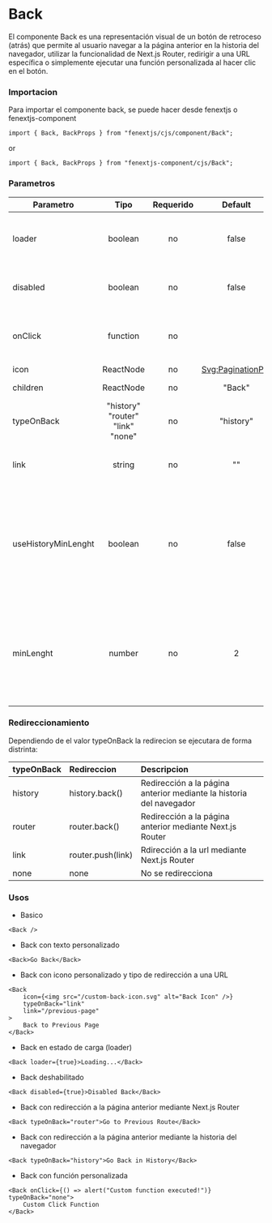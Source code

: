 # Back

El componente Back es una representación visual de un botón de retroceso (atrás) que permite al usuario navegar a la página anterior en la historia del navegador, utilizar la funcionalidad de Next.js Router, redirigir a una URL específica o simplemente ejecutar una función personalizada al hacer clic en el botón.

### Importacion

Para importar el componente back, se puede hacer desde fenextjs o fenextjs-component

```tsx copy
import { Back, BackProps } from "fenextjs/cjs/component/Back";
```

or

```tsx copy
import { Back, BackProps } from "fenextjs-component/cjs/Back";
```

### Parametros

| Parametro           |               Tipo               | Requerido |                 Default                  | Descripcion                                                                                                                                                                                                     |
| ------------------- | :------------------------------: | :-------: | :--------------------------------------: | :-------------------------------------------------------------------------------------------------------------------------------------------------------------------------------------------------------------- |
| loader              |             boolean              |    no     |                  false                   | Si el componente esta en estado loader, con un indicardor de spiner y deshabilitada su funcionalidad                                                                                                            |
| disabled            |             boolean              |    no     |                  false                   | Si el componente esta en estado disabled, por ende se deshabilita su funcionalidad                                                                                                                              |
| onClick             |             function             |    no     |                                          | Funcion que se ejecuta por onClick en el componente, (solo se ejecuta si loader y disabled son false)                                                                                                           |
| icon                |            ReactNode             |    no     | [Svg:PaginationPre](/svg/pagination-pre) | Icono del componente                                                                                                                                                                                            |
| children            |            ReactNode             |    no     |                  "Back"                  | Contenido del componente                                                                                                                                                                                        |
| typeOnBack          | "history" "router" "link" "none" |    no     |                "history"                 | Tipo de accion al ejecutar onClick en el componente                                                                                                                                                             |
| link                |              string              |    no     |                    ""                    | El link a donde redireccionar si el campo typeOnBack = "link"                                                                                                                                                   |
| useHistoryMinLenght |             boolean              |    no     |                  false                   | Si el componente esta en estado useHistoryMinLenght, se verificara el valor de "window.history.length" para que sea mayor al parametro "minLenght", si la condicion no se cumple, el componente no se renderisa |
| minLenght           |              number              |    no     |                    2                     | El valor de comparacion en caso de que "useHistoryMinLenght" sea true, la validacion para que <strong>no se renderice</strong> el componente es: window.history.length < minLenght                              |

### Redireccionamiento

Dependiendo de el valor typeOnBack la redirecion se ejecutara de forma distrinta:

| typeOnBack | Redireccion       | Descripcion                                                         |
| ---------- | :---------------- | :------------------------------------------------------------------ |
| history    | history.back()    | Redirección a la página anterior mediante la historia del navegador |
| router     | router.back()     | Redirección a la página anterior mediante Next.js Router            |
| link       | router.push(link) | Rdirección a la url mediante Next.js Router                         |
| none       | none              | No se redirecciona                                                  |

### Usos

-   Basico

```tsx copy
<Back />
```

-   Back con texto personalizado

```tsx copy
<Back>Go Back</Back>
```

-   Back con icono personalizado y tipo de redirección a una URL

```tsx copy
<Back
    icon={<img src="/custom-back-icon.svg" alt="Back Icon" />}
    typeOnBack="link"
    link="/previous-page"
>
    Back to Previous Page
</Back>
```

-   Back en estado de carga (loader)

```tsx copy
<Back loader={true}>Loading...</Back>
```

-   Back deshabilitado

```tsx copy
<Back disabled={true}>Disabled Back</Back>
```

-   Back con redirección a la página anterior mediante Next.js Router

```tsx copy
<Back typeOnBack="router">Go to Previous Route</Back>
```

-   Back con redirección a la página anterior mediante la historia del navegador

```tsx copy
<Back typeOnBack="history">Go Back in History</Back>
```

-   Back con función personalizada

```tsx copy
<Back onClick={() => alert("Custom function executed!")} typeOnBack="none">
    Custom Click Function
</Back>
```
